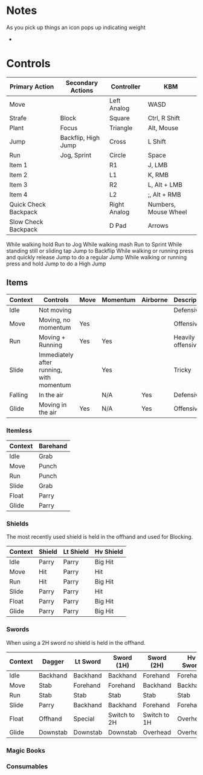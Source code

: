 # Notes

As you pick up things an icon pops up indicating weight

-

# Controls

| Primary Action       | Secondary Actions   | Controller   | KBM                  |
| -------------------- | ------------------- | ------------ | -------------------- |
| Move                 |                     | Left Analog  | WASD                 |
| Strafe               | Block               | Square       | Ctrl, R Shift        |
| Plant                | Focus               | Triangle     | Alt, Mouse           |
| Jump                 | Backflip, High Jump | Cross        | L Shift              |
| Run                  | Jog, Sprint         | Circle       | Space                |
| Item 1               |                     | R1           | J, LMB               |
| Item 2               |                     | L1           | K, RMB               |
| Item 3               |                     | R2           | L, Alt + LMB         |
| Item 4               |                     | L2           | ;, Alt + RMB         |
| Quick Check Backpack |                     | Right Analog | Numbers, Mouse Wheel |
| Slow Check Backpack  |                     | D Pad        | Arrows               |

While walking hold Run to Jog
While walking mash Run to Sprint
While standing still or sliding tap Jump to Backflip
While walking or running press and quickly release Jump to do a regular Jump
While walking or running press and hold Jump to do a High Jump

## Items

| Context | Controls                                 | Move | Momentum | Airborne | Description       |
| ------- | ---------------------------------------- | ---- | -------- | -------- | ----------------- |
| Idle    | Not moving                               |      |          |          | Defensive         |
| Move    | Moving, no momentum                      | Yes  |          |          | Offensive         |
| Run     | Moving + Running                         | Yes  | Yes      |          | Heavily offensive |
| Slide   | Immediately after running, with momentum |      | Yes      |          | Tricky            |
| Falling | In the air                               |      | N/A      | Yes      | Defensive         |
| Glide   | Moving in the air                        | Yes  | N/A      | Yes      | Offensive         |

### Itemless

| Context | Barehand |
| ------- | -------- |
| Idle    | Grab     |
| Move    | Punch    |
| Run     | Punch    |
| Slide   | Grab     |
| Float   | Parry    |
| Glide   | Parry    |

### Shields

The most recently used shield is held in the offhand and used for Blocking.

| Context | Shield | Lt Shield | Hv Shield |
| ------- | ------ | --------- | --------- |
| Idle    | Parry  | Parry     | Big Hit   |
| Move    | Hit    | Parry     | Hit       |
| Run     | Hit    | Parry     | Big Hit   |
| Slide   | Parry  | Parry     | Hit       |
| Float   | Parry  | Parry     | Big Hit   |
| Glide   | Parry  | Parry     | Big Hit   |

### Swords

When using a 2H sword no shield is held in the offhand.

| Context | Dagger   | Lt Sword | Sword (1H)   | Sword (2H)   | Hv Sword |
| ------- | -------- | -------- | ------------ | ------------ | -------- |
| Idle    | Backhand | Backhand | Backhand     | Forehand     | Forehand |
| Move    | Stab     | Forehand | Forehand     | Backhand     | Backhand |
| Run     | Stab     | Stab     | Stab         | Stab         | Stab     |
| Slide   | Parry    | Backhand | Backhand     | Forehand     | Forehand |
| Float   | Offhand  | Special  | Switch to 2H | Switch to 1H | Overhead |
| Glide   | Downstab | Downstab | Downstab     | Overhead     | Overhead |

### Magic Books

### Consumables
